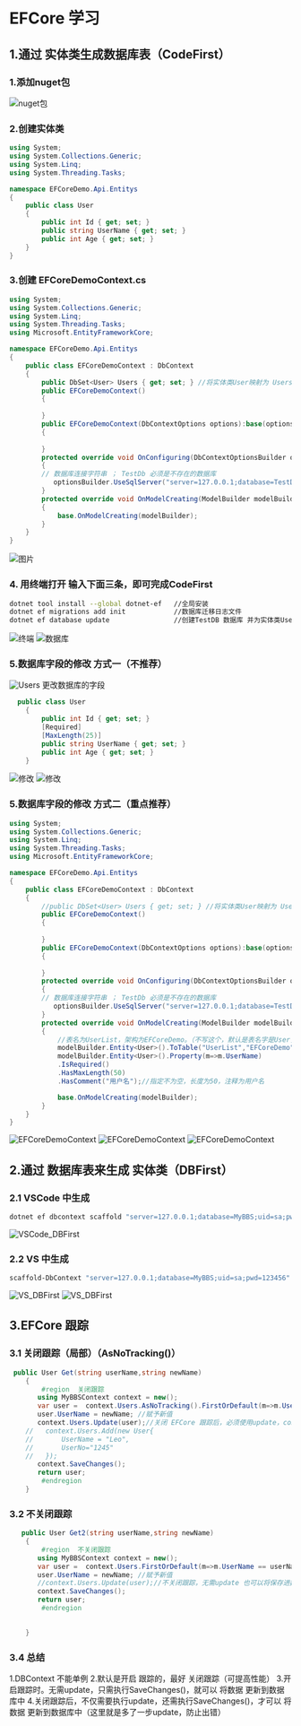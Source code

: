 # EFCore 学习
## 1.通过 实体类生成数据库表（CodeFirst）
### 1.添加nuget包
![nuget包](https://github.com/RanGuMo/EFCoreDemoStudy/blob/master/EFCoreDemo.Api/Images/1657718842689.jpg)
### 2.创建实体类
```C#
using System;
using System.Collections.Generic;
using System.Linq;
using System.Threading.Tasks;

namespace EFCoreDemo.Api.Entitys
{
    public class User
    {
        public int Id { get; set; }
        public string UserName { get; set; }
        public int Age { get; set; }
    }
}
```
### 3.创建 EFCoreDemoContext.cs
```C#
using System;
using System.Collections.Generic;
using System.Linq;
using System.Threading.Tasks;
using Microsoft.EntityFrameworkCore;

namespace EFCoreDemo.Api.Entitys
{
    public class EFCoreDemoContext : DbContext
    {
        public DbSet<User> Users { get; set; } //将实体类User映射为 Users数据库表
        public EFCoreDemoContext()
        {
            
        }
        public EFCoreDemoContext(DbContextOptions options):base(options)
        {
            
        }
        protected override void OnConfiguring(DbContextOptionsBuilder optionsBuilder)
        {
        // 数据库连接字符串 ； TestDb 必须是不存在的数据库
           optionsBuilder.UseSqlServer("server=127.0.0.1;database=TestDb;uid=sa;pwd=123456");
        }
        protected override void OnModelCreating(ModelBuilder modelBuilder)
        {
            base.OnModelCreating(modelBuilder);
        }
    }
}
```
![图片](https://github.com/RanGuMo/EFCoreDemoStudy/blob/master/EFCoreDemo.Api/Images/1657719224369.jpg)
### 4. 用终端打开 输入下面三条，即可完成CodeFirst
```bash
dotnet tool install --global dotnet-ef   //全局安装
dotnet ef migrations add init            //数据库迁移日志文件
dotnet ef database update                //创建TestDB 数据库 并为实体类User 创建Users表
```
![终端](https://github.com/RanGuMo/EFCoreDemoStudy/blob/master/EFCoreDemo.Api/Images/1657719688927.jpg)
![数据库](https://github.com/RanGuMo/EFCoreDemoStudy/blob/master/EFCoreDemo.Api/Images/1657719614862.png)
### 5.数据库字段的修改 方式一（不推荐）
![Users](https://github.com/RanGuMo/EFCoreDemoStudy/blob/master/EFCoreDemo.Api/Images/1657723416499.jpg)
更改数据库的字段
```C#
  public class User
    {
        public int Id { get; set; }
        [Required]
        [MaxLength(25)]
        public string UserName { get; set; }
        public int Age { get; set; }
    }
```

![修改](https://github.com/RanGuMo/EFCoreDemoStudy/blob/master/EFCoreDemo.Api/Images/1657723726666.jpg)
![修改](https://github.com/RanGuMo/EFCoreDemoStudy/blob/master/EFCoreDemo.Api/Images/1657723819585.jpg)

### 5.数据库字段的修改 方式二（重点推荐）
```C#
using System;
using System.Collections.Generic;
using System.Linq;
using System.Threading.Tasks;
using Microsoft.EntityFrameworkCore;

namespace EFCoreDemo.Api.Entitys
{
    public class EFCoreDemoContext : DbContext
    {
        //public DbSet<User> Users { get; set; } //将实体类User映射为 Users数据库表（在OnModelCreating中配置的话，可以不用写这个）
        public EFCoreDemoContext()
        {
            
        }
        public EFCoreDemoContext(DbContextOptions options):base(options)
        {
            
        }
        protected override void OnConfiguring(DbContextOptionsBuilder optionsBuilder)
        {
        // 数据库连接字符串 ； TestDb 必须是不存在的数据库
           optionsBuilder.UseSqlServer("server=127.0.0.1;database=TestDb;uid=sa;pwd=123456");
        }
        protected override void OnModelCreating(ModelBuilder modelBuilder)
        {
            //表名为UserList，架构为EFCoreDemo。（不写这个，默认是表名字是User，架构在sqlserver为dbo）
            modelBuilder.Entity<User>().ToTable("UserList","EFCoreDemo");
            modelBuilder.Entity<User>().Property(m=>m.UserName)
            .IsRequired()
            .HasMaxLength(50)
            .HasComment("用户名");//指定不为空，长度为50，注释为用户名

            base.OnModelCreating(modelBuilder);
        }
    }
}
```
![EFCoreDemoContext](https://github.com/RanGuMo/EFCoreDemoStudy/blob/master/EFCoreDemo.Api/Images/1657725008880.jpg)
![EFCoreDemoContext](https://github.com/RanGuMo/EFCoreDemoStudy/blob/master/EFCoreDemo.Api/Images/1657725115450.jpg)
![EFCoreDemoContext](https://github.com/RanGuMo/EFCoreDemoStudy/blob/master/EFCoreDemo.Api/Images/1657725301430.jpg)
## 2.通过 数据库表来生成 实体类（DBFirst）
### 2.1 VSCode 中生成
```bash
dotnet ef dbcontext scaffold "server=127.0.0.1;database=MyBBS;uid=sa;pwd=123456" "Microsoft.EntityFrameworkCore.SqlServer" -o Models // -o 表示输出的路径
```
![VSCode_DBFirst](https://github.com/RanGuMo/EFCoreDemoStudy/blob/master/EFCoreDemo.Api/Images/1657726657057.jpg)
### 2.2 VS 中生成
```bash
scaffold-DbContext "server=127.0.0.1;database=MyBBS;uid=sa;pwd=123456" "Microsoft.EntityFrameworkCore.SqlServer" -o Models222
```
![VS_DBFirst](https://github.com/RanGuMo/EFCoreDemoStudy/blob/master/EFCoreDemo.Api/Images/1657726925075.jpg)
![VS_DBFirst](https://github.com/RanGuMo/EFCoreDemoStudy/blob/master/EFCoreDemo.Api/Images/1657727080337.jpg)

## 3.EFCore 跟踪
### 3.1 关闭跟踪（局部）（AsNoTracking()）
```C#
 public User Get(string userName,string newName)
    {
        #region  关闭跟踪
       using MyBBSContext context = new();
       var user =  context.Users.AsNoTracking().FirstOrDefault(m=>m.UserName == userName); //关闭 EFCore 跟踪，并根据传入的值查询数据库
       user.UserName = newName; //赋予新值
       context.Users.Update(user);//关闭 EFCore 跟踪后，必须使用update，context.SaveChanges(); 才会保存进数据库中
    //   context.Users.Add(new User{
    //       UserName = "Leo",
    //       UserNo="1245"
    //   });
       context.SaveChanges();
       return user;
        #endregion
    }
```
### 3.2 不关闭跟踪
```C#
   public User Get2(string userName,string newName)
    {
        #region  不关闭跟踪
       using MyBBSContext context = new();
       var user =  context.Users.FirstOrDefault(m=>m.UserName == userName);
       user.UserName = newName; //赋予新值
       //context.Users.Update(user);//不关闭跟踪，无需update 也可以将保存进数据库
       context.SaveChanges();
       return user;
        #endregion
       

    }
```
### 3.4 总结
1.DBContext 不能单例
2.默认是开启 跟踪的，最好 关闭跟踪（可提高性能）
3.开启跟踪时。无需update，只需执行SaveChanges()，就可以 将数据 更新到数据库中
4.关闭跟踪后，不仅需要执行update，还需执行SaveChanges()，才可以 将数据 更新到数据库中（这里就是多了一步update，防止出错）


